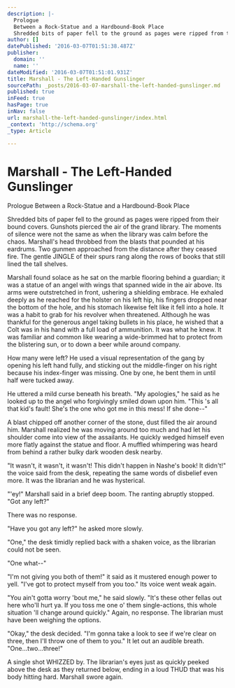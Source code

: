 ```yaml
---
description: |-
  Prologue
  Between a Rock-Statue and a Hardbound-Book Place
  Shredded bits of paper fell to the ground as pages were ripped from their bound covers. Gunshots pierc
author: []
datePublished: '2016-03-07T01:51:38.487Z'
publisher:
  domain: ''
  name: ''
dateModified: '2016-03-07T01:51:01.931Z'
title: Marshall - The Left-Handed Gunslinger
sourcePath: _posts/2016-03-07-marshall-the-left-handed-gunslinger.md
published: true
inFeed: true
hasPage: true
inNav: false
url: marshall-the-left-handed-gunslinger/index.html
_context: 'http://schema.org'
_type: Article

---
```

# Marshall - The Left-Handed Gunslinger

Prologue
Between a Rock-Statue and a Hardbound-Book Place

Shredded bits of paper fell to the ground as pages were ripped from their bound covers. Gunshots pierced the air of the grand library. The moments of silence were not the same as when the library was calm before the chaos. Marshall's head throbbed from the blasts that pounded at his eardrums. Two gunmen approached from the distance after they ceased fire. The gentle JINGLE of their spurs rang along the rows of books that still lined the tall shelves.

Marshall found solace as he sat on the marble flooring behind a guardian; it was a statue of an angel with wings that spanned wide in the air above. Its arms were outstretched in front, ushering a shielding embrace. He exhaled deeply as he reached for the holster on his left hip, his fingers dropped near the bottom of the hole, and his stomach likewise felt like it fell into a hole. It was a habit to grab for his revolver when threatened. Although he was thankful for the generous angel taking bullets in his place, he wished that a Colt was in his hand with a full load of ammunition. It was what he knew. It was familiar and common like wearing a wide-brimmed hat to protect from the blistering sun, or to down a beer while around company.

How many were left? He used a visual representation of the gang by opening his left hand fully, and sticking out the middle-finger on his right because his index-finger was missing. One by one, he bent them in until half were tucked away.

He uttered a mild curse beneath his breath. "My apologies," he said as he looked up to the angel who forgivingly smiled down upon him. "This 's all that kid's fault! She's the one who got me in this mess! If she done--"

A blast chipped off another corner of the stone, dust filled the air around him. Marshall realized he was moving around too much and had let his shoulder come into view of the assailants. He quickly wedged himself even more flatly against the statue and floor. A muffled whimpering was heard from behind a rather bulky dark wooden desk nearby.

"It wasn't, it wasn't, it wasn't! This didn't happen in Nashe's book! It didn't!" the voice said from the desk, repeating the same words of disbelief even more. It was the librarian and he was hysterical.

"'ey!" Marshall said in a brief deep boom. The ranting abruptly stopped. "Got any left?"

There was no response.

"Have you got any left?" he asked more slowly.

"One," the desk timidly replied back with a shaken voice, as the librarian could not be seen.

"One what--"

"I'm not giving you both of them!" it said as it mustered enough power to yell. "I've got to protect myself from you too." Its voice went weak again.

"You ain't gotta worry 'bout me," he said slowly. "It's these other fellas out here who'll hurt ya. If you toss me one o' them single-actions, this whole situation 'll change around quickly." Again, no response. The librarian must have been weighing the options.

"Okay," the desk decided. "I'm gonna take a look to see if we're clear on three, then I'll throw one of them to you." It let out an audible breath. "One...two...three!"

A single shot WHIZZED by. The librarian's eyes just as quickly peeked above the desk as they returned below, ending in a loud THUD that was his body hitting hard. Marshall swore again.
